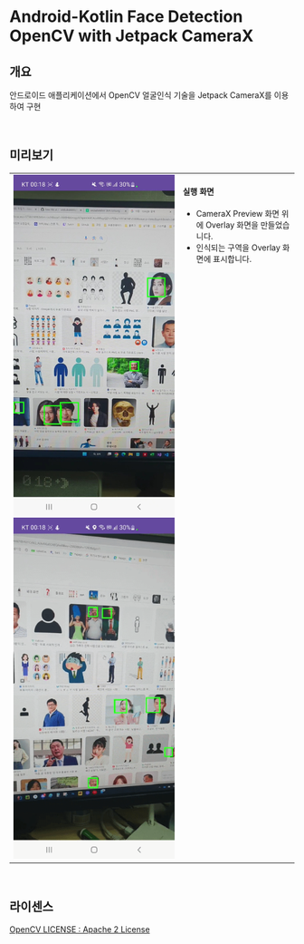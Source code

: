 # Android-Kotlin Face Detection OpenCV with Jetpack CameraX

## 개요

안드로이드 애플리케이션에서 OpenCV 얼굴인식 기술을 Jetpack CameraX를 이용하여 구현 

<br/>

## 미리보기

<table>
<tr>
<td>

<img src="https://github.com/wndudwkd003/face-detect-analyzer-android/blob/master/demo/VideoCapture_20231017-001848.jpg" width="400" />

<img src="https://github.com/wndudwkd003/face-detect-analyzer-android/blob/master/demo/Screen_Recording_20231017_001835_Face-Detect-Analyze-Android_1.gif" width="400" />

</td>
<td valign="top">
  
#### 실행 화면
- CameraX Preview 화면 위에 Overlay 화면을 만들었습니다.
- 인식되는 구역을 Overlay 화면에 표시합니다.

  
</td>
</tr>
</table>

<br/>   

## 라이센스

[OpenCV LICENSE : Apache 2 License](https://github.com/opencv/opencv/blob/master/LICENSE)
  

<br/>    



